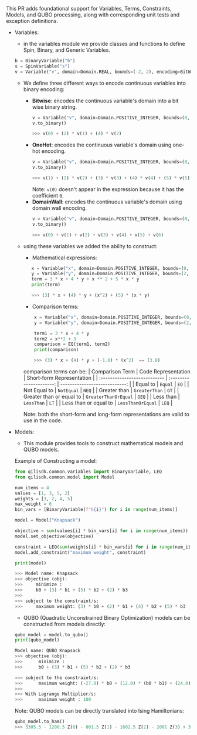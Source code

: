 This PR adds foundational support for Variables, Terms, Constraints, Models, and QUBO processing, along with corresponding unit tests and exception definitions.

- Variables: 
    
    - in the variables module we provide classes and functions to define Spin, Binary, and Generic Variables. 
    ```python
    b = BinaryVariable("b")
    s = SpinVariable("s")
    v = Variable("v", domain=Domain.REAL, bounds=(-2, 2), encoding=BitWise, precision=1e-3)
    ```
    - We define three different ways to encode continuous variables into binary encoding:
        - **Bitwise**: encodes the continuous variable's domain into a bit wise binary string. 
            ```python
            v = Variable("v", domain=Domain.POSITIVE_INTEGER, bounds=(0, 7), encoding=Bitwise)
            v.to_binary()

            >>> v(0) + (2) * v(1) + (4) * v(2) 
            ```
        - **OneHot**: encodes the continuous variable's domain using one-hot encoding.
            ```python
            v = Variable("v", domain=Domain.POSITIVE_INTEGER, bounds=(0, 7), encoding=OneHot)
            v.to_binary()

            >>> v(1) + (2) * v(2) + (3) * v(3) + (4) * v(4) + (5) * v(5) + (6) * v(6) + (7) * v(7) 
            ```
            Note: `v(0)` doesn't appear in the expression because it has the coefficient `0`.
        - **DomainWall**: encodes the continuous variable's domain using domain wall encoding.
            ```python
            v = Variable("v", domain=Domain.POSITIVE_INTEGER, bounds=(0, 7), encoding=DomainWall)
            v.to_binary()

            >>> v(0) + v(1) + v(2) + v(3) + v(4) + v(5) + v(6)
            ```
    - using these variables we added the ability to construct:
        - Mathematical expressions:
         ```python
            x = Variable("x", domain=Domain.POSITIVE_INTEGER, bounds=(0, 7), encoding=Bitwise)
            y = Variable("y", domain=Domain.POSITIVE_INTEGER, bounds=(2, 10), encoding=Bitwise)
            term = 3 * x + 4 * y + x ** 2 + 5 * x * y
            print(term)

            >>> (3) * x + (4) * y + (x^2) + (5) * (x * y) 
        ```
        - Comparison terms: 
        ```python
            x = Variable("x", domain=Domain.POSITIVE_INTEGER, bounds=(0, 7), encoding=Bitwise)
            y = Variable("y", domain=Domain.POSITIVE_INTEGER, bounds=(2, 10), encoding=Bitwise)

            term1 = 3 * x + 4 * y 
            term2 = x**2 + 3
            comparison = EQ(term1, term2)
            print(comparison)

            >>> (3) * x + (4) * y + (-1.0) * (x^2)  == (3.0)             
        ```
        comparison terms can be: 
        | Comparison Term              | Code Representation     | Short-form Representation     |
        | :--------------------------- | :---------------------: | ----------------------------: |
        | Equal to                     |  ``Equal``              | ``EQ``                        |
        | Not Equal to                 |  ``NotEqual``           | ``NEQ``                       |
        | Greater than                 |  ``GreaterThan``        | ``GT``                        |
        | Greater than or equal to     |  ``GreaterThanOrEqual`` | ``GEQ``                       |
        | Less than                    |  ``LessThan``           | ``LT``                        |
        | Less than or equal to        |  ``LessThanOrEqual``    | ``LEQ``                       |

        Note: both the short-form and long-form representations are valid to use in the code. 

- Models: 
    - This module provides tools to construct mathematical models and QUBO models. 
    
    Example of Constructing a model: 
    ```python
    from qilisdk.common.variables import BinaryVariable, LEQ
    from qilisdk.common.model import Model

    num_items = 4
    values = [1, 3, 5, 2]
    weights = [3, 2, 4, 5]
    max_weight = 6
    bin_vars = [BinaryVariable(f"b{i}") for i in range(num_items)]

    model = Model("Knapsack")

    objective = sum(values[i] * bin_vars[i] for i in range(num_items))
    model.set_objective(objective)

    constraint = LEQ(sum(weights[i] * bin_vars[i] for i in range(num_items)), max_weight)
    model.add_constraint("maximum weight", constraint)

    print(model)

    >>> Model name: Knapsack 
    >>> objective (obj): 
    >>>     minimize : 
    >>>     b0 + (3) * b1 + (5) * b2 + (2) * b3  
    >>> 
    >>> subject to the constraint/s: 
    >>>     maximum weight: (3) * b0 + (2) * b1 + (4) * b2 + (5) * b3  <= (6.0)  
    ```

    - QUBO (Quadratic Unconstrained Binary Optimization) models can be constructed from models directly:
    ```python
    qubo_model = model.to_qubo()
    print(qubo_model)

    Model name: QUBO_Knapsack 
    >>> objective (obj): 
    >>> 	 minimize : 
    >>> 	 b0 + (3) * b1 + (5) * b2 + (2) * b3  

    >>> subject to the constraint/s: 
    >>> 	 maximum weight: (-27.0) * b0 + (12.0) * (b0 * b1) + (24.0) * (b0 * b2) + (30.0) * (b0 * b3) + (6.0) * (b0 * maximum weight_slack(0)) + (12.0) * (b0 * maximum weight_slack(1)) + (18.0) * (b0 * maximum weight_slack(2)) + (-20.0) * b1 + (16.0) * (b1 * b2) + (20.0) * (b1 * b3) + (4.0) * (b1 * maximum weight_slack(0)) + (8.0) * (b1 * maximum weight_slack(1)) + (12.0) * (b1 * maximum weight_slack(2)) + (-32.0) * b2 + (40.0) * (b2 * b3) + (8.0) * (b2 * maximum weight_slack(0)) + (16.0) * (b2 * maximum weight_slack(1)) + (24.0) * (b2 * maximum weight_slack(2)) + (-35.0) * b3 + (10.0) * (b3 * maximum weight_slack(0)) + (20.0) * (b3 * maximum weight_slack(1)) + (30.0) * (b3 * maximum weight_slack(2)) + (-11.0) * maximum weight_slack(0) + (-20.0) * maximum weight_slack(1) + (-27.0) * maximum weight_slack(2) + (4.0) * (maximum weight_slack(0) * maximum weight_slack(1)) + (6.0) * (maximum weight_slack(0) * maximum weight_slack(2)) + (12.0) * (maximum weight_slack(1) * maximum weight_slack(2))  == (-36.0)  
    >>> 
    >>> With Lagrange Multiplier/s: 
    >>> 	 maximum weight : 100 
    ```

    Note: QUBO models can be directly translated into Ising Hamiltonians: 
    ```python
    qubo_model.to_ham()
    >>> 3305.5 - 1200.5 Z(0) - 801.5 Z(1) - 1602.5 Z(2) - 2001 Z(3) + 300 Z(0) Z(1) + 600 Z(0) Z(2) + 750 Z(0) Z(3) - 400 Z(4) + 150 Z(0) Z(4) - 800 Z(5) + 300 Z(0) Z(5) - 1200 Z(6) + 450 Z(0) Z(6) + 400 Z(1) Z(2) + 500 Z(1) Z(3) + 100 Z(1) Z(4) + 200 Z(1) Z(5) + 300 Z(1) Z(6) + 1000 Z(2) Z(3) + 200 Z(2) Z(4) + 400 Z(2) Z(5) + 600 Z(2) Z(6) + 250 Z(3) Z(4) + 500 Z(3) Z(5) + 750 Z(3) Z(6) + 100 Z(4) Z(5) + 150 Z(4) Z(6) + 300 Z(5) Z(6)
    ```
